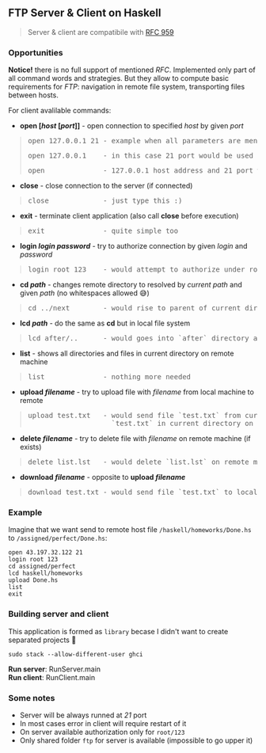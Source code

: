 ## FTP Server & Client on Haskell
> Server & client are compatibile with [RFC 959](https://tools.ietf.org/html/rfc959)

### Opportunities

**Notice!** there is no full support of mentioned _RFC_. Implemented only part of all command words and strategies. 
But they allow to compute basic requirements for _FTP_: navigation in remote file system, transporting files between hosts.

For client avalilable commands:
* **open [_host_ [_port_]]**  - open connection to specified _host_ by given _port_
> <pre>open 127.0.0.1 21 - example when all parameters are mentioned </pre>
> <pre>open 127.0.0.1    - in this case 21 port would be used</pre>
> <pre>open              - 127.0.0.1 host address and 21 port would be used</pre>

* **close** - close connection to the server (if connected)
> <pre>close             - just type this :)</pre>

* **exit** - terminate client application (also call **close** before execution)
> <pre>exit              - quite simple too</pre>

* **login _login_ _password_** - try to authorize connection by given _login_ and _password_
> <pre>login root 123    - would attempt to authorize under root user</pre>

* **cd _path_** - changes remote directory to resolved by _current path_ and given _path_ (no whitespaces allowed :sweat_smile:)
> <pre>cd ../next        - would rise to parent of current directory and then goes into `next` directory</pre>

* **lcd _path_** - do the same as **cd** but in local file system
> <pre>lcd after/..      - would goes into `after` directory and then goes back</pre>

* **list** - shows all directories and files in current directory on remote machine
> <pre>list              - nothing more needed</pre>

* **upload _filename_** - try to upload file with _filename_ from local machine to remote
> <pre>upload test.txt   - would send file `test.txt` from current directory on local machine to 
>                     `test.txt` in current directory on remote machine</pre>

* **delete _filename_** - try to delete file with _filename_ on remote machine (if exists)
> <pre>delete list.lst   - would delete `list.lst` on remote machine in current directory</pre>

* **download _filename_** - opposite to **upload _filename_**
> <pre>download test.txt - would send file `test.txt` to local machine (if exists)</pre>

### Example

Imagine that we want send to remote host file `/haskell/homeworks/Done.hs` to `/assigned/perfect/Done.hs`:
```
open 43.197.32.122 21
login root 123
cd assigned/perfect
lcd haskell/homeworks
upload Done.hs
list
exit
```

### Building server and client

This application is formed as `library` becase I didn't want to create separated projects :hugs:

`sudo stack --allow-different-user ghci`  

**Run server**: RunServer.main  
**Run client**: RunClient.main  

### Some notes

* Server will be always runned at _21_ port
* In most cases error in client will require restart of it
* On server available authorization only for `root/123`
* Only shared folder `ftp` for server is available (impossible to go upper it)
